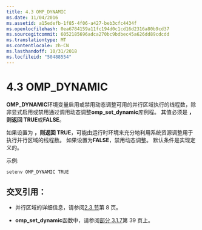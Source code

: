```yaml
---
title: 4.3 OMP_DYNAMIC
ms.date: 11/04/2016
ms.assetid: a15edefb-1f85-4f06-a427-beb3cfc4434f
ms.openlocfilehash: 0ea6784159a11fc194d0c1cd16d2316a80b9cd37
ms.sourcegitcommit: 6052185696adca270bc9bdbec45a626dd89cdcdd
ms.translationtype: MT
ms.contentlocale: zh-CN
ms.lasthandoff: 10/31/2018
ms.locfileid: "50488554"
---
```

# <a name="43-ompdynamic"></a>4.3 OMP_DYNAMIC

**OMP_DYNAMIC**环境变量启用或禁用动态调整可用的并行区域执行的线程数，除非显式启用或禁用通过调用动态调整**omp_set_dynamic**库例程。 其值必须是 **，则返回 TRUE**或**FALSE**。

如果设置为 **，则返回 TRUE**，可能由运行时环境来充分地利用系统资源调整用于执行并行区域的线程数。  如果设置为**FALSE**，禁用动态调整。 默认条件是实现定义的。

示例:

```
setenv OMP_DYNAMIC TRUE
```

## <a name="cross-references"></a>交叉引用：

- 并行区域的详细信息，请参阅[2.3 节](../../parallel/openmp/2-3-parallel-construct.md)第 8 页。

- **omp_set_dynamic**函数中，请参阅[部分 3.1.7](../../parallel/openmp/3-1-7-omp-set-dynamic-function.md)第 39 页上。